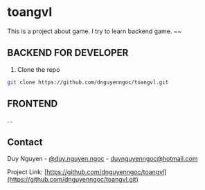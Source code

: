 # toangvl
This is a project about game. I try to learn backend game. ~~

## BACKEND FOR DEVELOPER

1. Clone the repo
```sh
git clone https://github.com/dnguyenngoc/toangvl.git
```

## FRONTEND
...

<!-- CONTACT -->
## Contact

Duy Nguyen - [@duy.nguyen.ngoc](https://www.instagram.com/duy.nguyen.ngoc/) - duynguyenngoc@hotmail.com

Project Link: [https://github.com/dnguyenngoc/toangvl](https://github.com/dnguyenngoc/toangvl.git)
